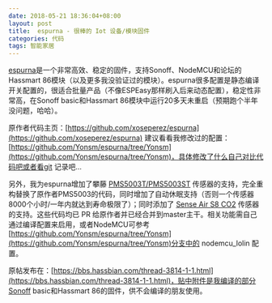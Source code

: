 ```yaml
---
date: 2018-05-21 18:36:04+08:00
layout: post
title:  espurna - 很棒的 Iot 设备/模块固件
categories: 代码
tags: 智能家居
---
```


[espurna](https://github.com/xoseperez/espurna)是一个非常高效、稳定的固件，支持Sonoff、NodeMCU和论坛的Hassmart 86模块（以及更多我没验证过的模块）。espurna很多配置是静态编译开关配置的，很适合批量产品（不像ESPEasy那样刷入后来动态配置），稳定性非常高，在Sonoff basic和Hassmart 86模块中运行20多天未重启（预期跑个半年没问题，哈哈）。

原作者代码主页：[https://github.com/xoseperez/espurna](https://github.com/xoseperez/espurna)
建议看看我修改过的配置：[https://github.com/Yonsm/espurna/tree/Yonsm](https://github.com/Yonsm/espurna/tree/Yonsm)，具体修改了什么自己对比代码吧或者看git 记录吧...

另外，我为espurna增加了攀藤 [PMS5003T/PMS5003ST](https://github.com/xoseperez/espurna/pull/818) 传感器的支持，完全重构替换了原作者PMS5003的代码，同时增加了自动休眠支持（否则一个传感器8000个小时/一年内就达到寿命极限了）；同时添加了 [Sense Air S8 CO2](https://github.com/xoseperez/espurna/pull/812) 传感器的支持。这些代码均已 PR 给原作者并已经合并到master主干。相关功能需自己通过编译配置来启用，或者NodeMCU可参考[https://github.com/Yonsm/espurna/tree/Yonsm](https://github.com/Yonsm/espurna/tree/Yonsm)分支中的 nodemcu_lolin 配置。

原帖发布在：[https://bbs.hassbian.com/thread-3814-1-1.html](https://bbs.hassbian.com/thread-3814-1-1.html)，贴中附件是我编译的部分Sonoff basic和Hassmart 86的固件，供不会编译的朋友使用。
